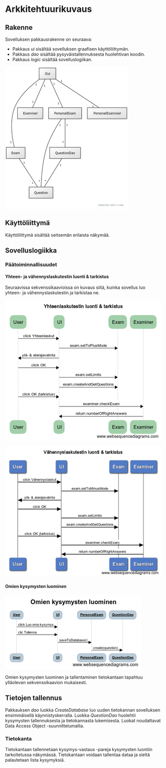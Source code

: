 # Arkkitehtuurikuvaus

## Rakenne

Sovelluksen pakkausrakenne on seuraava: 

- Pakkaus _ui_ sisältää sovelluksen graafisen käyttöliittymän.
- Pakkaus _dao_ sisältää pysyväistallennuksesta huolehtivan koodin.
- Pakkaus _logic_ sisältää sovelluslogiikan.

![Luokkakaavio1](kuvat/luokkakaavio.jpg)

## Käyttöliittymä

Käyttöliittymä sisältää seitsemän erilaista näkymää.

## Sovelluslogiikka

### Päätoiminnallisuudet

#### Yhteen- ja vähennyslaskutestin luonti & tarkistus

Seuraavissa sekvenssikaavioissa on kuvaus siitä, kuinka sovellus luo yhteen- ja vähennyslaskutestin 
ja tarkistaa ne.

![Sekvenssikaavio1](kuvat/yhteenlasku.png)

![Sekvenssikaavio2](kuvat/vahennyslaskutsekvenssikaavio.png)

#### Omien kysymysten luominen

![Sekvenssikaavio3](kuvat/luoOmaKysymys.png)

Omien kysymysten luominen ja tallentaminen tietokantaan tapahtuu ylläolevan sekvenssikaavion mukaisesti.

## Tietojen tallennus

Pakkauksen _dao_ luokka _CreateDatabase_ luo uuden tietokannan sovelluksen ensimmäisellä käynnistyskerralla. 
Luokka _QuestionDao_ huolehtii kysymysten tallennuksesta ja tietokannasta lukemisesta.
Luokat noudattavat Data Access Object -suunnittelumallia. 

### Tietokanta
 
Tietokantaan tallennetaan kysymys-vastaus -pareja kysymysten luontiin tarkoitetussa näkymässä.
Tietokantaan voidaan tallentaa dataa ja sieltä palautetaan lista kysymyksiä.




